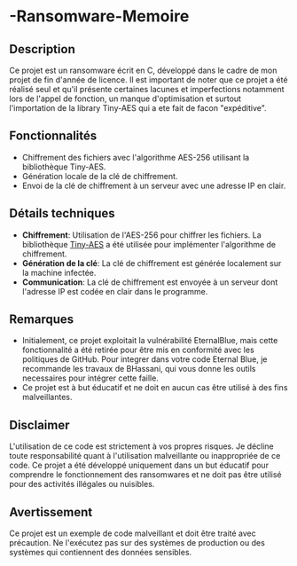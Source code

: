 # -Ransomware-Memoire

## Description

Ce projet est un ransomware écrit en C, développé dans le cadre de mon projet de fin d'année de licence. Il est important de noter que ce projet a été réalisé seul et qu'il présente certaines lacunes et imperfections notamment lors de l'appel de fonction, un manque d'optimisation et surtout l'importation de la library Tiny-AES qui a ete fait de facon "expéditive".

## Fonctionnalités

- Chiffrement des fichiers avec l'algorithme AES-256 utilisant la bibliothèque Tiny-AES.
- Génération locale de la clé de chiffrement.
- Envoi de la clé de chiffrement à un serveur avec une adresse IP en clair.

## Détails techniques

- **Chiffrement**: Utilisation de l'AES-256 pour chiffrer les fichiers. La bibliothèque [Tiny-AES](https://github.com/kokke/tiny-AES-c) a été utilisée pour implémenter l'algorithme de chiffrement.
- **Génération de la clé**: La clé de chiffrement est générée localement sur la machine infectée.
- **Communication**: La clé de chiffrement est envoyée à un serveur dont l'adresse IP est codée en clair dans le programme.

## Remarques

- Initialement, ce projet exploitait la vulnérabilité EternalBlue, mais cette fonctionnalité a été retirée pour être mis en conformité avec les politiques de GitHub. Pour integrer dans votre code Eternal Blue, je recommande les travaux de BHassani, qui vous donne les outils necessaires pour intégrer cette faille. 
- Ce projet est à but éducatif et ne doit en aucun cas être utilisé à des fins malveillantes.

## Disclaimer

L'utilisation de ce code est strictement à vos propres risques. Je décline toute responsabilité quant à l'utilisation malveillante ou inappropriée de ce code. Ce projet a été développé uniquement dans un but éducatif pour comprendre le fonctionnement des ransomwares et ne doit pas être utilisé pour des activités illégales ou nuisibles.

## Avertissement

Ce projet est un exemple de code malveillant et doit être traité avec précaution. Ne l'exécutez pas sur des systèmes de production ou des systèmes qui contiennent des données sensibles.

